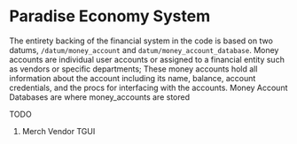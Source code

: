# Paradise Economy System

The entirety backing of the financial system in the code is based on two datums, `/datum/money_account` and
`datum/money_account_database`. Money accounts are individual user accounts or assigned to a financial
entity such as vendors or specific departments; These money accounts hold all information about the account including
its name, balance, account credentials, and the procs for interfacing with the accounts. Money Account Databases
are where money_accounts are stored


TODO
1. Merch Vendor TGUI
